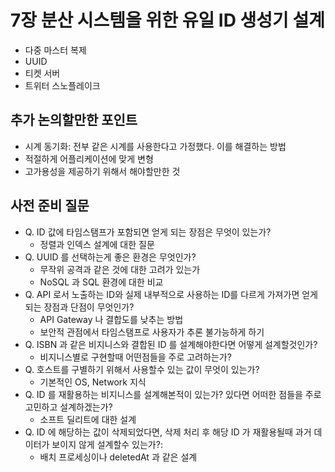 # 7장 분산 시스템을 위한 유일 ID 생성기 설계

- 다중 마스터 복제
- UUID
- 티켓 서버
- 트위터 스노플레이크

## 추가 논의할만한 포인트
- 시계 동기화: 전부 같은 시계를 사용한다고 가정했다. 이를 해결하는 방법
- 적절하게 어플리케이션에 맞게 변형
- 고가용성을 제공하기 위해서 해야할만한 것


## 사전 준비 질문
- Q. ID 값에 타임스탬프가 포함되면 얻게 되는 장점은 무엇이 있는가?
  - 정렬과 인덱스 설계에 대한 질문
- Q. UUID 를 선택하는게 좋은 환경은 무엇인가?
  - 무작위 공격과 같은 것에 대한 고려가 있는가
  - NoSQL 과 SQL 환경에 대한 비교
- Q. API 로서 노출하는 ID와 실제 내부적으로 사용하는 ID를 다르게 가져가면 얻게되는 장점과 단점이 무엇인가?
  - API Gateway 나 결합도를 낮추는 방법
  - 보안적 관점에서 타임스탬프로 사용자가 추론 불가능하게 하기
- Q. ISBN 과 같은 비지니스와 결합된 ID 를 설계해야한다면 어떻게 설계할것인가?
  - 비지니스별로 구현할때 어떤점들을 주로 고려하는가?
- Q. 호스트를 구별하기 위해서 사용할수 있는 값이 무엇이 있는가?
  - 기본적인 OS, Network 지식
- Q. ID 를 재활용하는 비지니스를 설계해본적이 있는가? 있다면 어떠한 점들을 주로 고민하고 설계하겠는가?
  - 소프트 딜리트에 대한 설계
- Q. ID 에 해당하는 값이 삭제되었다면, 삭제 처리 후 해당 ID 가 재활용될때 과거 데이터가 보이지 않게 설계할수 있는가?:
  - 배치 프로세싱이나 deletedAt 과 같은 설계
